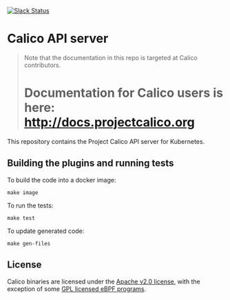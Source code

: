 [![Slack Status](https://slack.projectcalico.org/badge.svg)](https://slack.projectcalico.org)

# Calico API server

<blockquote>
Note that the documentation in this repo is targeted at Calico contributors.
<h1>Documentation for Calico users is here:<br><a href="http://docs.projectcalico.org">http://docs.projectcalico.org</a></h1>
</blockquote>

This repository contains the Project Calico API server for Kubernetes.

## Building the plugins and running tests

To build the code into a docker image:

```
make image
```

To run the tests:

```
make test
```

To update generated code:

```
make gen-files
```

## License

Calico binaries are licensed under the [Apache v2.0 license](LICENSE), with the exception of some [GPL licensed eBPF programs](https://github.com/projectcalico/felix/tree/master/bpf-gpl).
